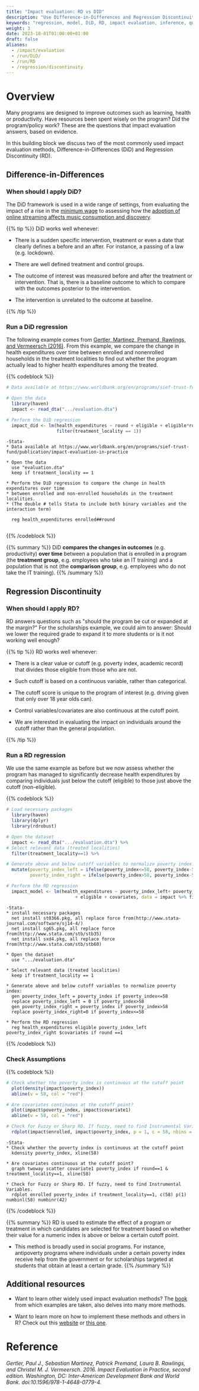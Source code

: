 ```yaml
---
title: "Impact evaluation: RD vs DID"
description: "Use Difference-in-Differences and Regression Discontinuity Design to evaluate impacts of quasi-experiments"
keywords: "regression, model, DiD, RD, impact evaluation, inference, quasi-experiment"
weight: 3
date: 2023-10-01T01:00:00+01:00
draft: false
aliases:
  - /impact/evaluation
  - /run/DiD/
  - /run/RD
  - /regression/discontinuity
---
```


# Overview

Many programs are designed to improve outcomes such as learning, health or productivity. Have resources been spent wisely on the program? Did the program/policy work? These are the questions that impact evaluation answers, based on evidence.

In this building block we discuss two of the most commonly used impact evaluation methods, Difference-in-Differences (DiD) and Regression Discontinuity (RD).

## Difference-in-Differences

### When should I apply DiD?

The DiD framework is used in a wide range of settings, from evaluating the impact of a rise in the [minimum wage](https://econpapers.repec.org/article/aeaaecrev/v_3a84_3ay_3a1994_3ai_3a4_3ap_3a772-93.htm) to assessing how the [adoption of online streaming affects music consumption and discovery](https://tiu.nu/spotify).

{{% tip %}}
DiD works well whenever:

 - There is a sudden specific intervention, treatment or even a date that clearly defines a before and an after. For instance, a passing of a law (e.g. lockdown).

 - There are well defined treatment and control groups.

 - The outcome of interest was measured before and after the treatment or intervention. That is, there is a baseline outcome to which to compare with the outcomes posterior to the intervention.

 - The intervention is unrelated to the outcome at baseline.

{{% /tip %}}

### Run a DiD regression
The following example comes from [Gertler, Martinez, Premand, Rawlings, and Vermeersch (2016)](https://www.worldbank.org/en/programs/sief-trust-fund/publication/impact-evaluation-in-practice). From this example, we compare the change in health expenditures over time between enrolled and nonenrolled households in the treatment localities to find out whether the program actually lead to higher health expenditures among the treated.




{{% codeblock %}}

```R
# Data available at https://www.worldbank.org/en/programs/sief-trust-fund/publication/impact-evaluation-in-practice

# Open the data
  library(haven)
  impact <- read_dta(".../evaluation.dta")

# Perform the DiD regression
  impact_did <- lm(health_expenditures ~ round + eligible + eligible*round, data= impact %>%
                   filter(treatment_locality == 1))

```

```
-Stata-
* Data available at https://www.worldbank.org/en/programs/sief-trust-fund/publication/impact-evaluation-in-practice

* Open the data
  use "evaluation.dta"
  keep if treatment_locality == 1

* Perform the DiD regression to compare the change in health expenditures over time
* between enrolled and non-enrolled households in the treatment localities.
* (The double # tells Stata to include both binary variables and the interaction term)

  reg health_expenditures enrolled##round


```
{{% /codeblock %}}

{{% summary %}}
DiD **compares the changes in outcomes** (e.g. productivity) **over time** between a population that is enrolled in a program (the **treatment group**, e.g. employees who take an IT training) and a population that is not (the **comparison group**, e.g. employees who do not take the IT training).
{{% /summary %}}

## Regression Discontinuity

### When should I apply RD?

RD answers questions such as "should the program be cut or expanded at the margin?" For the scholarships example, we could aim to answer: Should we lower the required grade to expand it to more students or is it not working well enough?

{{% tip %}}
RD works well whenever:

 - There is a clear value or cutoff (e.g. poverty index, academic record) that divides those eligible from those who are not.

 - Such cutoff is based on a continuous variable, rather than categorical.

 - The cutoff score is unique to the program of interest (e.g. driving given that only over 18 year olds can).

 - Control variables/covariates are also continuous at the cutoff point.

 - We are interested in evaluating the impact on individuals around the cutoff rather than the general population.  

{{% /tip %}}


### Run a RD regression

We use the same example as before but we now assess whether the program has managed to significantly decrease health expenditures by comparing individuals just below the cutoff (eligible) to those just above the cutoff (non-eligible).

{{% codeblock %}}

```R
# Load necessary packages
  library(haven)
  library(dplyr)
  library(rdrobust)

# Open the dataset
  impact <- read_dta(".../evaluation.dta") %>%
# Select relevant data (treated localities)
  filter(treatment_locality==1) %>%

# Generate above and below cutoff variables to normalize poverty index:
  mutate(poverty_index_left = ifelse(poverty_index<=58, poverty_index-58, 0),
         poverty_index_right = ifelse(poverty_index>58, poverty_index-58, 0))

# Perform the RD regression
  impact_model <- lm(health_expenditures ~ poverty_index_left+ poverty_index_right
                          + eligible + covariates, data = impact %>% filter(round ==1))

```

```
-Stata-
* install necessary packages
  net install st0366.pkg, all replace force from(http://www.stata-journal.com/software/sj14-4/)
  net install sg65.pkg, all replace force from(http://www.stata.com/stb/stb35)
  net install sxd4.pkg, all replace force from(http://www.stata.com/stb/stb60)

* Open the dataset
  use ".../evaluation.dta"

* Select relevant data (treated localities)
  keep if treatment_locality == 1

* Generate above and below cutoff variables to normalize poverty index:
  gen poverty_index_left = poverty_index if poverty_index<=58
  replace poverty_index_left = 0 if poverty_index>58
  gen poverty_index_right = poverty_index if poverty_index>58
  replace poverty_index_right=0 if poverty_index<=58

* Perform the RD regression
  reg health_expenditures eligible poverty_index_left poverty_index_right $covariates if round ==1

```
{{% /codeblock %}}


### Check Assumptions

{{% codeblock %}}

```R
# Check whether the poverty index is continuous at the cutoff point
  plot(density(impact$poverty_index))
  abline(v = 58, col = "red")

# Are covariates continuous at the cutoff point?
  plot(impact$poverty_index, impact$covariate1)
  abline(v = 58, col = "red")

# Check for Fuzzy or Sharp RD. If fuzzy, need to find Instrumental Variables.
  rdplot(impact$enrolled, impact$poverty_index, p = 1, c = 58, nbins = c(58, 42))
```

```
-Stata-
* Check whether the poverty index is continuous at the cutoff point
  kdensity poverty_index, xline(58)

* Are covariates continuous at the cutoff point?
  graph twoway scatter covariate1 poverty_index if round==1 & treatment_locality==1, xline(58)

* Check for Fuzzy or Sharp RD. If fuzzy, need to find Instrumental Variables.
  rdplot enrolled poverty_index if treatment_locality==1, c(58) p(1) numbinl(58) numbinr(42)
```
{{% /codeblock %}}

{{% summary %}}
RD is used to estimate the effect of a program or treatment in which candidates are selected for treatment based on whether their value for a numeric index is above or below a certain cutoff point.

  - This method is broadly used in social programs. For instance, antipoverty programs where individuals under a certain poverty index receive help from the government or for scholarships targeted at students that obtain at least a certain grade.
{{% /summary %}}

## Additional resources

- Want to learn other widely used impact evaluation methods? The [book](https://www.worldbank.org/en/programs/sief-trust-fund/publication/impact-evaluation-in-practice) from which examples are taken, also delves into many more methods.

- Want to learn more on how to implement these methods and others in R? Check out this [website](https://bookdown.org/aschmi11/causal_inf/regression-discontinuity.html) or [this one](https://bookdown.org/ccolonescu/RPoE4/).

# Reference
*Gertler, Paul J., Sebastian Martinez, Patrick Premand, Laura B. Rawlings, and Christel M. J. Vermeersch. 2016. Impact Evaluation in Practice, second edition. Washington, DC: Inter-American Development Bank and World Bank. doi:10.1596/978-1-4648-0779-4.*
